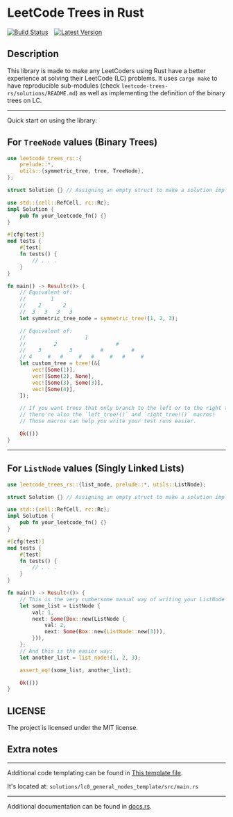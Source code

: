 # LeetCode Trees in Rust

[![Build Status]][Actions]&emsp;[![Latest Version]][crates.io]

[Build Status]: https://img.shields.io/github/actions/workflow/status/1kill2steal/leetcode-trees-rs/rust.yml?branch=main
[Actions]: https://github.com/1kill2steal/leetcode-trees-rs/actions?query=branch%3Amaster
[Latest Version]: https://img.shields.io/crates/v/leetcode-trees-rs.svg
[crates.io]: https://crates.io/crates/leetcode-trees-rs

## Description

This library is made to make any LeetCoders using Rust have a better experience
at solving their LeetCode (LC) problems. It uses `cargo make` to have
reproducible sub-modules (check `leetcode-trees-rs/solutions/README.md`) as
well as implementing the definition of the binary trees on LC.

---

Quick start on using the library:

## For `TreeNode` values (Binary Trees)

```rust
use leetcode_trees_rs::{
    prelude::*,
    utils::{symmetric_tree, tree, TreeNode},
};

struct Solution {} // Assigning an empty struct to make a solution impl block.

use std::{cell::RefCell, rc::Rc};
impl Solution {
    pub fn your_leetcode_fn() {}
}

#[cfg(test)]
mod tests {
    #[test]
    fn tests() {
        // . . .
    }
}

fn main() -> Result<()> {
    // Equivalent of:
    //        1
    //    2       2
    //  3   3   3   3
    let symmetric_tree_node = symmetric_tree!(1, 2, 3);

    // Equivalent of:
    //                   1
    //         2                   #
    //    3         3         #         #
    // 4     #   #     #   #     #   #     #
    let custom_tree = tree!(&[
        vec![Some(1)],
        vec![Some(2), None],
        vec![Some(3), Some(3)],
        vec![Some(4)],
    ]);

    // If you want trees that only branch to the left or to the right then
    // there're also the `left_tree!()` and `right_tree!()` macros!
    // Those macros can help you write your test runs easier.

    Ok(())
}
```

---

## For `ListNode` values (Singly Linked Lists)

```rust
use leetcode_trees_rs::{list_node, prelude::*, utils::ListNode};

struct Solution {} // Assigning an empty struct to make a solution impl block.

use std::{cell::RefCell, rc::Rc};
impl Solution {
    pub fn your_leetcode_fn() {}
}

#[cfg(test)]
mod tests {
    #[test]
    fn tests() {
        // . . .
    }
}

fn main() -> Result<()> {
    // This is the very cumbersome manual way of writing your ListNode structs.
    let some_list = ListNode {
        val: 1,
        next: Some(Box::new(ListNode {
            val: 2,
            next: Some(Box::new(ListNode::new(3))),
        })),
    };
    // And this is the easier way:
    let another_list = list_node!(1, 2, 3);

    assert_eq!(some_list, another_list);

    Ok(())
}
```

## LICENSE

The project is licensed under the MIT license.

## Extra notes

---

Additional code templating can be found in [This template file](https://github.com/1Kill2Steal/leetcode-trees-rs/blob/main/solutions/lc0_general_nodes_template/src/main.rs).

It's located at: `solutions/lc0_general_nodes_template/src/main.rs`

---

Additional documentation can be found in [docs.rs](https://docs.rs/leetcode-trees-rs/latest/leetcode_trees_rs/).
